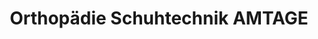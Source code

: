 ---
title: "Orthopädie Schuhtechnik AMTAGE"
url: /stendal/orthopaedie-schuhtechnik-amtage/
shop: Sanitätshaus
---